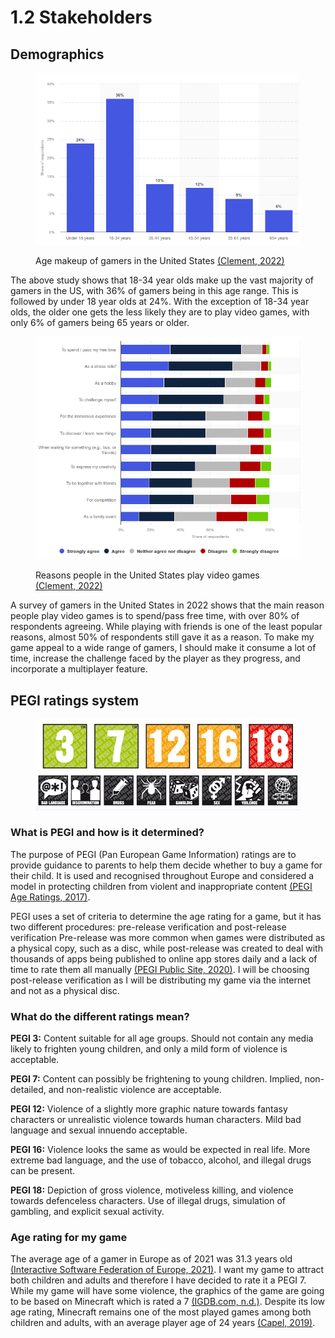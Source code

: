 # 1.2 Stakeholders

## Demographics

<figure><img src="../.gitbook/assets/image (3).png" alt=""><figcaption><p>Age makeup of gamers in the United States <a href="https://www.statista.com/statistics/189582/age-of-us-video-game-players/">(Clement, 2022)</a></p></figcaption></figure>

The above study shows that 18-34 year olds make up the vast majority of gamers in the US, with 36% of gamers being in this age range. This is followed by under 18 year olds at 24%. With the exception of 18-34 year olds, the older one gets the less likely they are to play video games, with only 6% of gamers being 65 years or older.

<figure><img src="../.gitbook/assets/image.png" alt=""><figcaption><p>Reasons people in the United States play video games <a href="https://www.statista.com/statistics/239310/reasons-why-female-online-gamers-play-games-in-the-united-states/">(Clement, 2022)</a></p></figcaption></figure>

A survey of gamers in the United States in 2022 shows that the main reason people play video games is to spend/pass free time, with over 80% of respondents agreeing. While playing with friends is one of the least popular reasons, almost 50% of respondents still gave it as a reason. To make my game appeal to a wide range of gamers, I should make it consume a lot of time, increase the challenge faced by the player as they progress, and incorporate a multiplayer feature.

## PEGI ratings system

<figure><img src="../.gitbook/assets/image (2) (2).png" alt=""><figcaption></figcaption></figure>

### What is PEGI and how is it determined?

The purpose of PEGI (Pan European Game Information) ratings are to provide guidance to parents to help them decide whether to buy a game for their child. It is used and recognised throughout Europe and considered a model in protecting children from violent and inappropriate content [(PEGI Age Ratings, 2017)](https://pegi.info/page/pegi-age-ratings).

PEGI uses a set of criteria to determine the age rating for a game, but it has two different procedures: pre-release verification and post-release verification  Pre-release was more common when games were distributed as a physical copy, such as a disc, while post-release was created to deal with thousands of apps being published to online app stores daily and a lack of time to rate them all manually [(PEGI Public Site, 2020)](https://pegi.info/page/how-we-rate-games). I will be choosing post-release verification as I will be distributing my game via the internet and not as a physical disc.

### What do the different ratings mean?

**PEGI 3:** Content suitable for all age groups. Should not contain any media likely to frighten young children, and only a mild form of violence is acceptable.&#x20;

**PEGI 7:** Content can possibly be frightening to young children. Implied, non-detailed, and non-realistic violence are acceptable.

**PEGI 12:** Violence of a slightly more graphic nature towards fantasy characters or unrealistic violence towards human characters. Mild bad language and sexual innuendo acceptable.

**PEGI 16:** Violence looks the same as would be expected in real life. More extreme bad language, and the use of tobacco, alcohol, and illegal drugs can be present.

**PEGI 18:** Depiction of gross violence, motiveless killing, and violence towards defenceless characters. Use of illegal drugs,  simulation of gambling, and explicit sexual activity.

### Age rating for my game

The average age of a gamer in Europe as of 2021 was 31.3 years old [(Interactive Software Federation of Europe, 2021)](https://www.isfe.eu/wp-content/uploads/2022/08/FINAL-ISFE-EGDFKey-Facts-from-2021-about-Europe-video-games-sector-web.pdf). I want my game to attract both children and adults and therefore I have decided to rate it a PEGI 7. While my game will have some violence, the graphics of the game are going to be based on Minecraft which is rated a 7 [(IGDB.com, n.d.)](https://www.igdb.com/games/minecraft/age\_rating). Despite its low age rating, Minecraft remains one of the most played games among both children and adults, with an average player age of 24 years [(Capel, 2019)](https://www.pcgamesn.com/minecraft/player-age).

